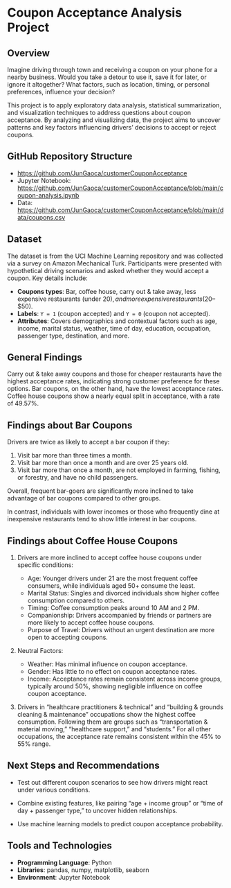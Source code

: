 
# Coupon Acceptance Analysis Project

## Overview

Imagine driving through town and receiving a coupon on your phone for a nearby business. Would you take a detour to use it, save it for later, or ignore it altogether? What factors, such as location, timing, or personal preferences, influence your decision?

This project is to apply exploratory data analysis, statistical summarization, and visualization techniques to address questions about coupon acceptance. By analyzing and visualizing data, the project aims to uncover patterns and key factors influencing drivers’ decisions to accept or reject coupons. 


## GitHub Repository Structure

- https://github.com/JunGaoca/customerCouponAcceptance
- Jupyter Notebook: https://github.com/JunGaoca/customerCouponAcceptance/blob/main/coupon-analysis.ipynb
- Data: https://github.com/JunGaoca/customerCouponAcceptance/blob/main/data/coupons.csv


## Dataset

The dataset is from the UCI Machine Learning repository and was collected via a survey on Amazon Mechanical Turk. Participants were presented with hypothetical driving scenarios and asked whether they would accept a coupon. Key details include:

- **Coupons types**: Bar, coffee house, carry out & take away, less expensive restaurants (under $20), and more expensive restaurants ($20–$50).
- **Labels**: `Y = 1` (coupon accepted) and `Y = 0` (coupon not accepted).
- **Attributes**: Covers demographics and contextual factors such as  age, income, marital status, weather, time of day, education, occupation, passenger type, destination, and more.


## General Findings

Carry out & take away coupons and those for cheaper restaurants have the highest acceptance rates, indicating strong customer preference for these options. Bar coupons, on the other hand, have the lowest acceptance rates. Coffee house coupons show a nearly equal split in acceptance, with a rate of 49.57%.


## Findings about Bar Coupons
Drivers are twice as likely to accept a bar coupon if they:
1. Visit bar more than three times a month.
2. Visit bar more than once a month and are over 25 years old.
3. Visit bar more than once a month, are not employed in farming, fishing, or forestry, and have no child passengers.

Overall, frequent bar-goers are significantly more inclined to take advantage of bar coupons compared to other groups.

In contrast, individuals with lower incomes or those who frequently dine at inexpensive restaurants tend to show little interest in bar coupons.


## Findings about Coffee House Coupons

1. Drivers are more inclined to accept coffee house coupons under specific conditions:
	- Age: Younger drivers under 21 are the most frequent coffee consumers, while individuals aged 50+ consume the least.
	- Marital Status: Singles and divorced individuals show higher coffee consumption compared to others.
	- Timing: Coffee consumption peaks around 10 AM and 2 PM.
	- Companionship: Drivers accompanied by friends or partners are more likely to accept coffee house coupons.
	- Purpose of Travel: Drivers without an urgent destination are more open to accepting coupons.
	

2. Neutral Factors:
	- Weather: Has minimal influence on coupon acceptance.
	- Gender: Has little to no effect on coupon acceptance rates.
	- Income: Acceptance rates remain consistent across income groups, typically around 50%, showing negligible influence on coffee coupon acceptance.

3. Drivers in “healthcare practitioners & technical” and “building & grounds cleaning & maintenance” occupations show the highest coffee consumption. Following them are groups such as “transportation & material moving,” “healthcare support,” and “students.” For all other occupations, the acceptance rate remains consistent within the 45% to 55% range.


## Next Steps and Recommendations

- Test out different coupon scenarios to see how drivers might react under various conditions.

- Combine existing features, like pairing “age + income group” or “time of day + passenger type,” to uncover hidden relationships.

- Use machine learning models to predict coupon acceptance probability.


## Tools and Technologies

- **Programming Language**: Python
- **Libraries**: pandas, numpy, matplotlib, seaborn
- **Environment**: Jupyter Notebook


